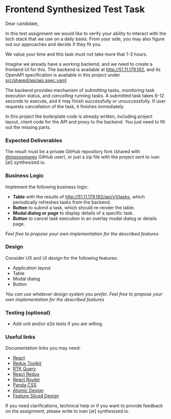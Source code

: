 # Frontend Synthesized Test Task

Dear candidate, 

In this test assignment we would like to verify your ability to interact with the tech stack that we use on a daily basis. From your side, you may also figure out our approaches and decide if they fit you.

We value your time and this task must not take more that 1-3 hours.

Imagine we already have a working backend, and we need to create a frontend UI for this. The backend is available at http://51.11.179.192, and its OpenAPI specification is available in this project under  [src/shared/api/api.spec.yaml](https://github.com/synthesized-io/fe-synthesized-skill-assessment/blob/main/src/shared/api/api.spec.yaml)

The backend provides mechanism of _submitting_ tasks, _monitoring_ task execution status, and _cancelling_ running tasks. A submitted task takes 6-12 seconds to execute, and it may finish successfully or unsuccessfully. If user requests cancellation of the task, it finishes immediately.

In this project the boilerplate code is already written, including project layout, client code for the API and proxy to the backend. You just need to fill out the missing parts. 

### Expected Deliverables

The result must be a private GitHub repository fork (shared with [@inponomarev](https://github.com/inponomarev/) GitHub user), or just a zip file with the project sent to ivan [at] synthesized.io.

### Business Logic
Implement the following business logic:
- **Table** with the results of http://51.11.179.192/api/v1/tasks, which periodically refreshes tasks from the backend.
- **Button** to submit a task, which should re-render the table.
- **Modal dialog or page** to display details of a specific task.
- **Button** to cancel task execution in an overlay modal dialog or details page.

_Feel free to propose your own implementation for the described features_

### Design
Consider UX and UI design for the following features:
- Application layout
- Table
- Modal dialog
- Button

_You can use whatever design system you prefer. Feel free to propose your own implementation for the described features_

### Testing (optional)
- Add unit and/or e2e tests if you are willing.

### Useful links
Documentation links you may need:
- [React](https://react.dev)
- [Redux Toolkit](https://redux-toolkit.js.org/usage/usage-guide#simplifying-slices-with-createslice)
- [RTK Query](https://redux-toolkit.js.org/rtk-query/overview)
- [React Redux](https://react-redux.js.org/)
- [React Router](https://reactrouter.com/en/main)
- [Panda CSS](https://panda-css.com/docs)
- [Atomic Design](https://atomicdesign.bradfrost.com/chapter-2/)
- [Feature Sliced Design](https://feature-sliced.design/)

If you  need clarifications, technical help or if you want to provide feedback on the assignment, please write to ivan [at] synthesized.io.

